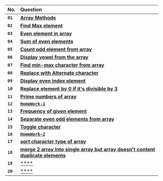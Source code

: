 | No.      | Question   |
| :------- | :--------- |
| **`01`** | [**Array Methods**](https://github.com/nayanR3/SkillMineCodes/blob/master/SkillMineCodes/ArrayFolder/ArrayMethod.cs) |
| **`02`** | [**Find Max element**](https://github.com/nayanR3/SkillMineCodes/blob/master/SkillMineCodes/ArrayFolder/FindMax.cs) |
| **`03`** | [**Even element in array**](https://github.com/nayanR3/SkillMineCodes/blob/master/SkillMineCodes/ArrayFolder/EvenNo.cs) |
| **`04`** | [**Sum of even elements**](https://github.com/nayanR3/SkillMineCodes/blob/master/SkillMineCodes/ArrayFolder/EvenEleSum.cs) |
| **`05`** | [**Count odd element from array**](https://github.com/nayanR3/SkillMineCodes/blob/master/SkillMineCodes/ArrayFolder/OddEleCount.cs) |
| **`06`** | [**Display vowel from the array**](https://github.com/nayanR3/SkillMineCodes/blob/master/SkillMineCodes/ArrayFolder/VowelDisplay.cs) |
| **`07`** | [**Find min-max character from array**](https://github.com/nayanR3/SkillMineCodes/blob/master/SkillMineCodes/ArrayFolder/MinMaxCharFind.cs) |
| **`08`** | [**Replace with Alternate character**](https://github.com/nayanR3/SkillMineCodes/blob/master/SkillMineCodes/ArrayFolder/ReplaceWithAlternateChar.cs) |
| **`09`** | [**Display even index element**](https://github.com/nayanR3/SkillMineCodes/blob/master/SkillMineCodes/ArrayFolder/DisplayEvenIndex.cs) |
| **`10`** | [**Replace element by 0 if it's divisible by 3**](https://github.com/nayanR3/SkillMineCodes/blob/master/SkillMineCodes/ArrayFolder/EleReplaceByZero.cs) |
| **`11`** | [**Prime numbers of array**](https://github.com/nayanR3/SkillMineCodes/blob/master/SkillMineCodes/ArrayFolder/PrimeNumbers.cs) |
| **`12`** | [**`HomeWork-1`**](https://github.com/nayanR3/SkillMineCodes/blob/master/SkillMineCodes/ArrayFolder/HW1.cs) |
| **`13`** | [**Frequency of given element**](https://github.com/nayanR3/SkillMineCodes/blob/master/SkillMineCodes/ArrayFolder/EleFrequency.cs) |
| **`14`** | [**Separate even odd elements from array**](https://github.com/nayanR3/SkillMineCodes/blob/master/SkillMineCodes/ArrayFolder/SeparateEvenOdd.cs) |
| **`15`** | [**Toggle character**](https://github.com/nayanR3/SkillMineCodes/blob/master/SkillMineCodes/ArrayFolder/Toggle.cs) |
| **`16`** | [**`HomeWork-2`**](https://github.com/nayanR3/SkillMineCodes/blob/master/SkillMineCodes/ArrayFolder/HW2.cs) |
| **`17`** | [**sort character type of array**](https://github.com/nayanR3/SkillMineCodes/blob/master/SkillMineCodes/ArrayFolder/CharArrSort.cs) |
| **`18`** | [**merge 2 array into single array but array doesn't content duplicate elements**](https://github.com/nayanR3/SkillMineCodes/blob/master/SkillMineCodes/ArrayFolder/MergeTwoArray.cs) |
| **`19`** | [****](https://github.com/nayanR3/SkillMineCodes/blob/master/SkillMineCodes/ArrayFolder/) |
| **`20`** | [****](https://github.com/nayanR3/SkillMineCodes/blob/master/SkillMineCodes/ArrayFolder/) |
